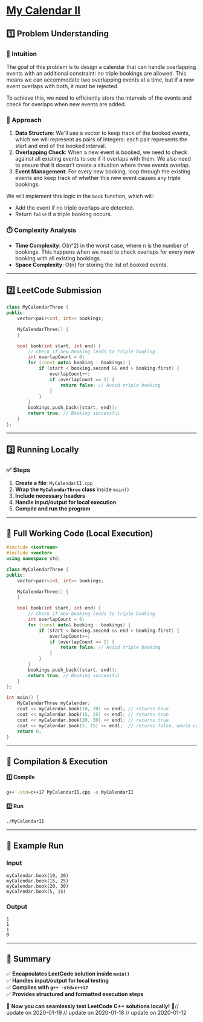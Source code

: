 # **[My Calendar II](https://leetcode.com/problems/my-calendar-ii/description/)**  

## **1️⃣ Problem Understanding**  
### **📌 Intuition**  
The goal of this problem is to design a calendar that can handle overlapping events with an additional constraint: no triple bookings are allowed. This means we can accommodate two overlapping events at a time, but if a new event overlaps with both, it must be rejected.

To achieve this, we need to efficiently store the intervals of the events and check for overlaps when new events are added. 

### **🚀 Approach**  
1. **Data Structure**: We'll use a vector to keep track of the booked events, which we will represent as pairs of integers: each pair represents the start and end of the booked interval.
2. **Overlapping Check**: When a new event is booked, we need to check against all existing events to see if it overlaps with them. We also need to ensure that it doesn't create a situation where three events overlap.
3. **Event Management**: For every new booking, loop through the existing events and keep track of whether this new event causes any triple bookings.

We will implement this logic in the `book` function, which will:
- Add the event if no triple overlaps are detected.
- Return `false` if a triple booking occurs.

### **⏱️ Complexity Analysis**  
- **Time Complexity**: O(n^2) in the worst case, where n is the number of bookings. This happens when we need to check overlaps for every new booking with all existing bookings.
- **Space Complexity**: O(n) for storing the list of booked events.

---  

## **2️⃣ LeetCode Submission**  
```cpp
class MyCalendarThree {
public:
    vector<pair<int, int>> bookings;

    MyCalendarThree() {
    }

    bool book(int start, int end) {
        // Check if new booking leads to triple booking
        int overlapCount = 0;
        for (const auto& booking : bookings) {
            if (start < booking.second && end > booking.first) {
                overlapCount++;
                if (overlapCount == 2) {
                    return false; // Avoid triple booking
                }
            }
        }
        bookings.push_back({start, end});
        return true; // Booking successful
    }
};
```

---  

## **3️⃣ Running Locally**  
### **✅ Steps**  
1. **Create a file**: `MyCalendarII.cpp`  
2. **Wrap the `MyCalendarThree` class** inside `main()`  
3. **Include necessary headers**  
4. **Handle input/output for local execution**  
5. **Compile and run the program**  

---  

## **📝 Full Working Code (Local Execution)**  
```cpp
#include <iostream>
#include <vector>
using namespace std;

class MyCalendarThree {
public:
    vector<pair<int, int>> bookings;

    MyCalendarThree() {
    }

    bool book(int start, int end) {
        // Check if new booking leads to triple booking
        int overlapCount = 0;
        for (const auto& booking : bookings) {
            if (start < booking.second && end > booking.first) {
                overlapCount++;
                if (overlapCount == 2) {
                    return false; // Avoid triple booking
                }
            }
        }
        bookings.push_back({start, end});
        return true; // Booking successful
    }
};

int main() {
    MyCalendarThree myCalendar;
    cout << myCalendar.book(10, 20) << endl; // returns true
    cout << myCalendar.book(15, 25) << endl; // returns true
    cout << myCalendar.book(20, 30) << endl; // returns true
    cout << myCalendar.book(5, 15) << endl;  // returns false, would create a triple booking
    return 0;
}
```  

---  

## **🔧 Compilation & Execution**  
#### **1️⃣ Compile**  
```bash
g++ -std=c++17 MyCalendarII.cpp -o MyCalendarII
```  

#### **2️⃣ Run**  
```bash
./MyCalendarII
```  

---  

## **🎯 Example Run**  
### **Input**  
```
myCalendar.book(10, 20)
myCalendar.book(15, 25)
myCalendar.book(20, 30)
myCalendar.book(5, 15)
```  
### **Output**  
```
1
1
1
0
```  

---  

## **📌 Summary**  
✅ **Encapsulates LeetCode solution inside `main()`**  
✅ **Handles input/output for local testing**  
✅ **Compiles with `g++ -std=c++17`**  
✅ **Provides structured and formatted execution steps**  

🚀 **Now you can seamlessly test LeetCode C++ solutions locally!** 🚀// update on 2020-01-19
// update on 2020-01-18
// update on 2020-01-12
